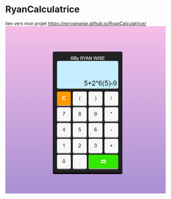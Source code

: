 # RyanCalculatrice
lien vers mon projet https://mrryanwise.github.io/RyanCalculatrice/
<img src="./Calcc.png"/>
